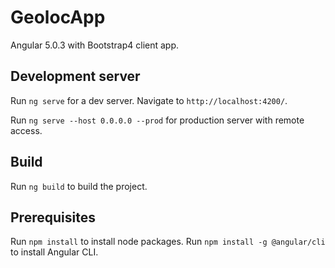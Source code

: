 # GeolocApp

Angular 5.0.3 with Bootstrap4 client app.

## Development server

Run `ng serve` for a dev server. Navigate to `http://localhost:4200/`.

Run `ng serve --host 0.0.0.0 --prod` for production server with remote access.

## Build

Run `ng build` to build the project.

## Prerequisites
Run `npm install` to install node packages. Run `npm install -g @angular/cli` to install Angular CLI.


